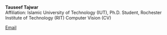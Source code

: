 
**Tauseef Tajwar**  
Affiliation: Islamic University of Technology (IUT), Ph.D. Student, Rochester Institute of Technology (RIT)
Computer Vision (CV)

[Email](mailto:tauseeftajwar@iut-dhaka.edu)
